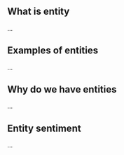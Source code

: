 ## What is entity

...

## Examples of entities

...

## Why do we have entities

...

## Entity sentiment

...